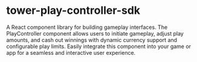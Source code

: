 # tower-play-controller-sdk
A React component library for building gameplay interfaces. The PlayController component allows users to initiate gameplay, adjust play amounts, and cash out winnings with dynamic currency support and configurable play limits. Easily integrate this component into your game or app for a seamless and interactive user experience.
